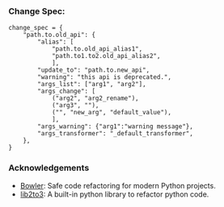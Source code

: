 ### Change Spec:
```
change_spec = {
    "path.to.old_api": {
        "alias": [
            "path.to.old_api_alias1",
            "path.to1.to2.old_api_alias2",
            ],
        "update_to": "path.to.new_api",
        "warning": "this api is deprecated.",
        "args_list": ["arg1", "arg2"],
        "args_change": [
            ("arg2", "arg2_rename"),
            ("arg3", ""),
            ("", "new_arg", "default_value"),
            ],
        "args_warning": {"arg1":"warning message"},
        "args_transformer": "_default_transformer",
    },
}
```

### Acknowledgements
- [Bowler](https://github.com/facebookincubator/Bowler/): Safe code refactoring for modern Python projects.
- [lib2to3](https://github.com/python/cpython/tree/master/Lib/lib2to3): A built-in python library to refactor python code.
